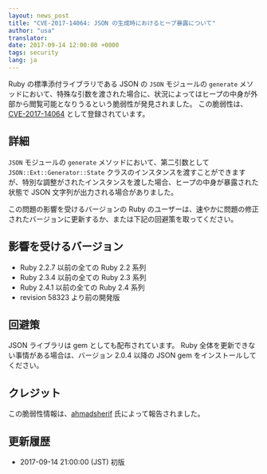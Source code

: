 ```yaml
---
layout: news_post
title: "CVE-2017-14064: JSON の生成時におけるヒープ暴露について"
author: "usa"
translator:
date: 2017-09-14 12:00:00 +0000
tags: security
lang: ja
---
```


Ruby の標準添付ライブラリである JSON の `JSON` モジュールの `generate` メソッドにおいて、特殊な引数を渡された場合に、状況によってはヒープの中身が外部から閲覧可能となりうるという脆弱性が発見されました。
この脆弱性は、[CVE-2017-14064](http://cve.mitre.org/cgi-bin/cvename.cgi?name=CVE-2017-14064) として登録されています。

## 詳細

`JSON` モジュールの `generate` メソッドにおいて、第二引数として `JSON::Ext::Generator::State` クラスのインスタンスを渡すことができますが、特別な調整がされたインスタンスを渡した場合、ヒープの中身が暴露された状態で JSON 文字列が出力される場合がありました。

この問題の影響を受けるバージョンの Ruby のユーザーは、速やかに問題の修正されたバージョンに更新するか、または下記の回避策を取ってください。

## 影響を受けるバージョン

* Ruby 2.2.7 以前の全ての Ruby 2.2 系列
* Ruby 2.3.4 以前の全ての Ruby 2.3 系列
* Ruby 2.4.1 以前の全ての Ruby 2.4 系列
* revision 58323 より前の開発版

## 回避策

JSON ライブラリは gem としても配布されています。
Ruby 全体を更新できない事情がある場合は、バージョン 2.0.4 以降の JSON gem をインストールしてください。

## クレジット

この脆弱性情報は、[ahmadsherif](https://hackerone.com/ahmadsherif) 氏によって報告されました。

## 更新履歴

* 2017-09-14 21:00:00 (JST) 初版
